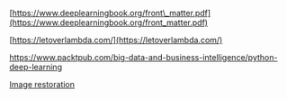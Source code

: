[https://www.deeplearningbook.org/front\_matter.pdf](https://www.deeplearningbook.org/front_matter.pdf)

[https://letoverlambda.com/](https://letoverlambda.com/)

https://www.packtpub.com/big-data-and-business-intelligence/python-deep-learning

[Image restoration](https://dmitryulyanov.github.io/deep_image_prior)